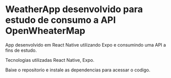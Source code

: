 # WeatherApp desenvolvido para estudo de consumo a API OpenWheaterMap

App desenvolvido em React Native utilizando Expo e consumindo uma API a fins de estudo.

Tecnologias utilizadas React Native, Expo. 

Baixe o repositorio e instale as dependencias para acessar o codigo. 
